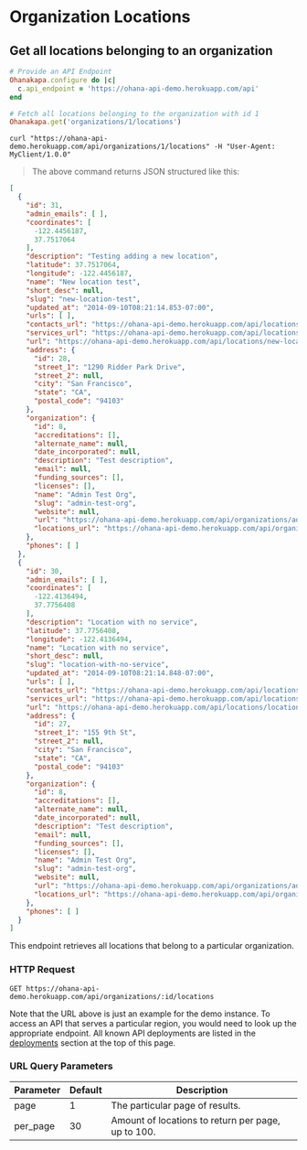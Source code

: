 # Organization Locations

## Get all locations belonging to an organization

```ruby
# Provide an API Endpoint
Ohanakapa.configure do |c|
  c.api_endpoint = 'https://ohana-api-demo.herokuapp.com/api'
end

# Fetch all locations belonging to the organization with id 1
Ohanakapa.get('organizations/1/locations')
```

```shell
curl "https://ohana-api-demo.herokuapp.com/api/organizations/1/locations" -H "User-Agent: MyClient/1.0.0"
```

> The above command returns JSON structured like this:

```json
[
  {
    "id": 31,
    "admin_emails": [ ],
    "coordinates": [
      -122.4456187,
      37.7517064
    ],
    "description": "Testing adding a new location",
    "latitude": 37.7517064,
    "longitude": -122.4456187,
    "name": "New location test",
    "short_desc": null,
    "slug": "new-location-test",
    "updated_at": "2014-09-10T08:21:14.853-07:00",
    "urls": [ ],
    "contacts_url": "https://ohana-api-demo.herokuapp.com/api/locations/new-location-test/contacts",
    "services_url": "https://ohana-api-demo.herokuapp.com/api/locations/new-location-test/services",
    "url": "https://ohana-api-demo.herokuapp.com/api/locations/new-location-test",
    "address": {
      "id": 28,
      "street_1": "1290 Ridder Park Drive",
      "street_2": null,
      "city": "San Francisco",
      "state": "CA",
      "postal_code": "94103"
    },
    "organization": {
      "id": 8,
      "accreditations": [],
      "alternate_name": null,
      "date_incorporated": null,
      "description": "Test description",
      "email": null,
      "funding_sources": [],
      "licenses": [],
      "name": "Admin Test Org",
      "slug": "admin-test-org",
      "website": null,
      "url": "https://ohana-api-demo.herokuapp.com/api/organizations/admin-test-org",
      "locations_url": "https://ohana-api-demo.herokuapp.com/api/organizations/admin-test-org/locations"
    },
    "phones": [ ]
  },
  {
    "id": 30,
    "admin_emails": [ ],
    "coordinates": [
      -122.4136494,
      37.7756408
    ],
    "description": "Location with no service",
    "latitude": 37.7756408,
    "longitude": -122.4136494,
    "name": "Location with no service",
    "short_desc": null,
    "slug": "location-with-no-service",
    "updated_at": "2014-09-10T08:21:14.848-07:00",
    "urls": [ ],
    "contacts_url": "https://ohana-api-demo.herokuapp.com/api/locations/location-with-no-service/contacts",
    "services_url": "https://ohana-api-demo.herokuapp.com/api/locations/location-with-no-service/services",
    "url": "https://ohana-api-demo.herokuapp.com/api/locations/location-with-no-service",
    "address": {
      "id": 27,
      "street_1": "155 9th St",
      "street_2": null,
      "city": "San Francisco",
      "state": "CA",
      "postal_code": "94103"
    },
    "organization": {
      "id": 8,
      "accreditations": [],
      "alternate_name": null,
      "date_incorporated": null,
      "description": "Test description",
      "email": null,
      "funding_sources": [],
      "licenses": [],
      "name": "Admin Test Org",
      "slug": "admin-test-org",
      "website": null,
      "url": "https://ohana-api-demo.herokuapp.com/api/organizations/admin-test-org",
      "locations_url": "https://ohana-api-demo.herokuapp.com/api/organizations/admin-test-org/locations"
    },
    "phones": [ ]
  }
]
```

This endpoint retrieves all locations that belong to a particular organization.

### HTTP Request

`GET https://ohana-api-demo.herokuapp.com/api/organizations/:id/locations`

Note that the URL above is just an example for the demo instance.
To access an API that serves a particular region, you would need to look up
the appropriate endpoint. All known API deployments are listed in the
[deployments](#live-deployments-of-ohana-api) section at the top of this page.

### URL Query Parameters

Parameter | Default | Description
--------- | ------- | -----------
page | 1 | The particular page of results.
per_page | 30 | Amount of locations to return per page, up to 100.

